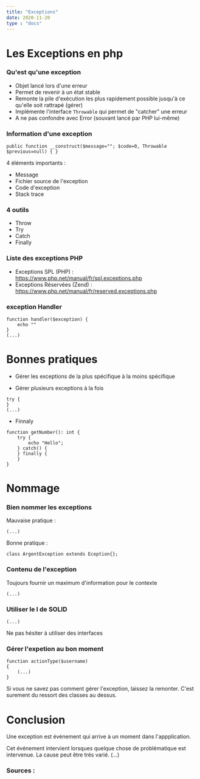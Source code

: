 ```yaml
---
title: "Exceptions"
date: 2020-11-20
type : "docs"
---
```


# Les Exceptions en php

### Qu'est qu'une exception

- Objet lancé lors d'une erreur
- Permet de revenir à un état stable
- Remonte la pile d'exécution les plus rapidement possible jusqu'à ce qu'elle soit rattrapé (gérer)
- Implémente l'interface `Throwable` qui permet de "catcher" une erreur
- A ne pas confondre avec Error (souvant lancé par PHP lui-même)

### Information d'une exception

````
public function __construct($message=""; $code=0, Throwable $previous=null) { }
````

4 éléments importants :
- Message
- Fichier source de l'exception
- Code d'exception
- Stack trace

### 4 outils

- Throw
- Try
- Catch
- Finally

### Liste des exceptions PHP

- Exceptions SPL (PHP) : https://www.php.net/manual/fr/spl.exceptions.php
- Exceptions Réservées (Zend) : https://www.php.net/manual/fr/reserved.exceptions.php

### exception Handler

````
function handler($exception) {
    echo ""
}
(...)
````

# Bonnes pratiques

- Gérer les exceptions de la plus spécifique à la moins spécifique

- Gérer plusieurs exceptions à la fois 

````
try {
}
(...)
````

- Finnaly

````
function getNumber(): int {
    try {
        echo "Hello";
    } catch() {
    } finally {
    }
}
````

# Nommage

### Bien nommer les exceptions

Mauvaise pratique :

````
(...)
````

Bonne pratique :

````
class ArgentException extends Eception{};
````

### Contenu de l'exception 

Toujours fournir un maximum d'information pour le contexte

````
(...)
````

### Utiliser le I de SOLID

````
(...)
````

Ne pas hésiter à utiliser des interfaces

### Gérer l'expetion au bon moment

````
function actionType($username)
{
    (...)
}
````

Si vous ne savez pas comment gérer l'exception, laissez la remonter. C'est surement du ressort des classes au dessus.

# Conclusion

Une exception est événement qui arrive à un moment dans l'appplication.

Cet événement intervient lorsques quelque chose de problématique est intervenue. La cause peut être trés varié.
(...)

### Sources :




